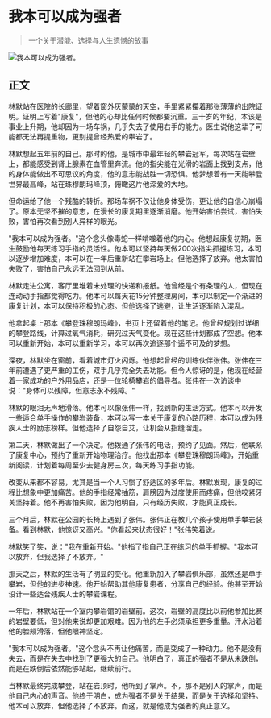 # 我本可以成为强者

> 一个关于潜能、选择与人生遗憾的故事

![我本可以成为强者。](/images/ab3bb65638f44a8dabee960f02fb647c.jpg)


## 正文

林默站在医院的长廊里，望着窗外灰蒙蒙的天空，手里紧紧攥着那张薄薄的出院证明。证明上写着"康复"，但他的心却比任何时候都要沉重。三十岁的年纪，本该是事业上升期，他却因为一场车祸，几乎失去了使用右手的能力。医生说他这辈子可能都无法再提重物，更别提曾经热爱的攀岩了。

林默想起五年前的自己。那时的他，是城市中最年轻的攀岩冠军，每次站在岩壁上，都能感受到肾上腺素在血管里奔流。他的指尖能在光滑的岩面上找到支点，他的身体能做出不可思议的角度，他的意志能战胜一切恐惧。他梦想着有一天能攀登世界最高峰，站在珠穆朗玛峰顶，俯瞰这片他深爱的大地。

但命运给了他一个残酷的转折。那场车祸不仅让他身体受伤，更让他的自信心崩塌了。原本无坚不摧的意志，在漫长的康复期里逐渐消磨。他开始害怕尝试，害怕失败，害怕再次看到别人异样的眼光。

"我本可以成为强者。"这个念头像毒蛇一样啃噬着他的内心。他想起康复初期，医生鼓励他每天练习手指的灵活性。他本可以坚持每天做200次指尖抓握练习，本可以逐步增加难度，本可以在一年后重新站在攀岩场上。但他选择了放弃。他太害怕失败了，害怕自己永远无法回到从前。

林默走进公寓，客厅里堆着未处理的快递和报纸。他曾经是个有条理的人，但现在连动动手指都觉得吃力。他本可以每天花15分钟整理房间，本可以制定一个渐进的康复计划，本可以保持积极的心态。但他选择了逃避，让生活逐渐陷入混乱。

他拿起桌上那本《攀登珠穆朗玛峰》，书页上还留着他的笔记。他曾经规划过详细的攀登路线，计算过氧气消耗，研究过天气变化。现在这些计划都成了空想。他本可以重新开始，本可以重新学习，本可以再次追逐那个遥不可及的梦想。

深夜，林默坐在窗前，看着城市灯火闪烁。他想起曾经的训练伙伴张伟。张伟在三年前遭遇了更严重的工伤，双手几乎完全失去功能。但令人惊讶的是，他现在经营着一家成功的户外用品店，还是一位轮椅攀岩的倡导者。张伟在一次访谈中说："身体可以残障，但意志永不残障。"

林默的眼泪无声地滑落。他本可以像张伟一样，找到新的生活方式。他本可以开发一些适合单手操作的攀岩装备，本可以写一本关于康复的心路历程，本可以成为残疾人士的励志榜样。但他选择了自怨自艾，让机会从指缝溜走。

第二天，林默做出了一个决定。他拨通了张伟的电话，预约了见面。然后，他联系了康复中心，预约了重新开始物理治疗。他找出那本《攀登珠穆朗玛峰》，开始重新阅读，计划着每周至少去健身房三次，每天练习手指功能。

改变从来都不容易，尤其是当一个人习惯了舒适区的多年后。林默发现，康复的过程比想象中更加痛苦。他的手指经常抽筋，肩膀因为过度使用而疼痛，但他咬紧牙关坚持着。他不再害怕失败，因为他明白，只有经历失败，才能真正成长。

三个月后，林默在公园的长椅上遇到了张伟。张伟正在教几个孩子使用单手攀岩装备。看到林默，他惊讶又高兴。"你看起来状态很好！"张伟笑着说。

林默笑了笑，说："我在重新开始。"他指了指自己正在练习的单手抓握。"我本可以放弃，但我选择了不放弃。"

那天之后，林默的生活有了明显的变化。他重新加入了攀岩俱乐部，虽然还是单手攀岩，但他的进步神速。他开始帮助其他康复患者，分享自己的经验。他甚至开始设计一些适合残疾人士的攀岩课程。

一年后，林默站在一个室内攀岩馆的岩壁前。这次，岩壁的高度比以前他参加比赛的岩壁要低，但对他来说却更加艰难。因为他的左手必须承担更多重量。汗水沿着他的脸颊滑落，但他眼神坚定。

"我本可以成为强者。"这个念头不再让他痛苦，而是变成了一种动力。他不是没有失去，而是在失去中找到了更强大的自己。他明白了，真正的强者不是从未跌倒，而是在跌倒后依然能够站起，继续前行。

当林默最终完成攀登，站在岩顶时，他听到了掌声。不，那不是别人的掌声，而是他自己内心的声音。他终于明白，成为强者不是关于结果，而是关于选择和坚持。他本可以放弃，但他选择了不放弃。而这，就是他成为强者的真正意义。